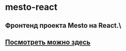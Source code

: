 # mesto-react

## Фронтенд проекта Mesto на React.\

## [Посмотреть можно здесь](https://trufan0ff.github.io/mesto-react/)

